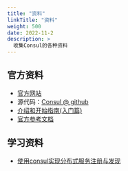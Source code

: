 ```yaml
---
title: "资料"
linkTitle: "资料"
weight: 500
date: 2022-11-2
description: >
  收集Consul的各种资料
---
```


## 官方资料

- [官方网站](https://www.consul.io/)
- 源代码：[Consul @ github](https://github.com/hashicorp/consul)
- [介绍和开始指南(入门篇)](https://www.consul.io/intro/)
- [官方参考文档](https://www.consul.io/docs/index.html)


## 学习资料

- [使用consul实现分布式服务注册与发现](http://tonybai.com/2015/07/06/implement-distributed-services-registery-and-discovery-by-consul/)

